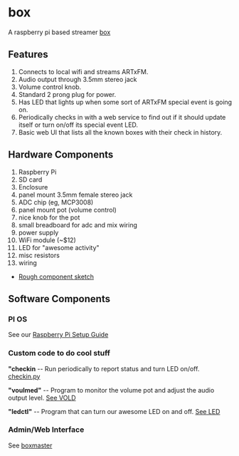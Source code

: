 

box
===

A raspberry pi based streamer [box](https://www.dropbox.com/s/lz5jfjrbqe1v3qf/box-sm.jpg)


Features
--------

1.  Connects to local wifi and streams ARTxFM.
2.  Audio output through 3.5mm stereo jack
3.  Volume control knob.
4.  Standard 2 prong plug for power.
5.  Has LED that lights up when some sort of ARTxFM
    special event is going on.
7.  Periodically checks in with a web service to find out
    if it should update itself or turn on/off its special
    event LED.
8.  Basic web UI that lists all the known
    boxes with their check in history.


Hardware Components
-------------------

1.  Raspberry Pi
2.  SD card
3.  Enclosure
4.  panel mount 3.5mm female stereo jack
5.  ADC chip (eg, MCP3008)
6.  panel mount pot (volume control)
7.  nice knob for the pot
8.  small breadboard for adc and mix wiring
9.  power supply
10.  WiFi module (~$12)
12.  LED for "awesome activity"
13.  misc resistors
14.  wiring


-  [Rough component sketch](https://www.dropbox.com/s/ken41udn5poh1pn/2013-06-24%2011.56.48.jpg)



Software Components
-------------------

### PI OS ###

See our [Raspberry Pi Setup Guide](rpi-config.md)


### Custom code to do cool stuff ###

**"checkin** -- Run periodically to report status and turn LED on/off.
[checkin.py](checkin.py)

**"voulmed"** -- Program to monitor the volume pot and adjust the audio
  output level.  [See VOLD](README_VOLD.md)

**"ledctl"** -- Program that can turn our awesome LED on and
  off. [See LED](README_LED.md)



### Admin/Web Interface ###

See [boxmaster](https://github.com/artxfm/boxmaster)


